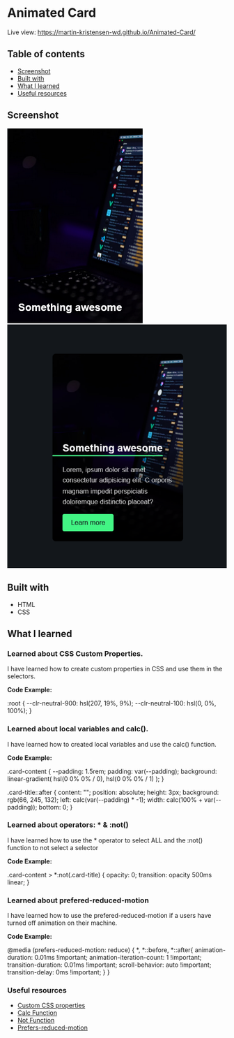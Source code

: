 # Animated Card 

Live view: https://martin-kristensen-wd.github.io/Animated-Card/

## Table of contents

  - [Screenshot](#screenshot)
  - [Built with](#built-with)
  - [What I learned](#what-i-learned)
  - [Useful resources](#useful-resources)


## Screenshot

![](./images/Screenshot1.png)
![](./images/Screenshot2.png)


## Built with

- HTML
- CSS 


## What I learned

### Learned about CSS Custom Properties. 

I have learned how to create custom properties in CSS and use them in the selectors. 

**Code Example:** 

:root {
  --clr-neutral-900: hsl(207, 19%, 9%); 
  --clr-neutral-100: hsl(0, 0%, 100%); 
}


### Learned about local variables and calc(). 

I have learned how to created local variables and use the calc() function.

**Code Example:**

.card-content {
  --padding: 1.5rem; 
  padding: var(--padding);
  background: linear-gradient(
    hsl(0 0% 0% / 0), 
    hsl(0 0% 0% / 1)
  ); 
}

.card-title::after {
  content: "";
  position: absolute;
  height: 3px; 
  background: rgb(66, 245, 132);
  left: calc(var(--padding) * -1); 
  width: calc(100% + var(--padding));
  bottom: 0; 
}


### Learned about operators: * & :not()

I have learned how to use the * operator to select ALL and the :not() function to not select a selector

**Code Example:**

.card-content > *:not(.card-title) {
  opacity: 0;
  transition: opacity 500ms linear;
}


### Learned about prefered-reduced-motion 

I have learned how to use the prefered-reduced-motion if a users have turned off animation on their machine. 

**Code Example:**

@media (prefers-reduced-motion: reduce) {
  *,
  *::before, 
  *::after{
    animation-duration: 0.01ms !important;
    animation-iteration-count: 1 !important;
    transition-duration: 0.01ms !important;
    scroll-behavior: auto !important;
    transition-delay: 0ms !important;
  }
}


### Useful resources

- [Custom CSS properties](https://developer.mozilla.org/en-US/docs/Web/CSS/Using_CSS_custom_properties)
- [Calc Function](https://developer.mozilla.org/en-US/docs/Web/CSS/calc())
- [Not Function](https://developer.mozilla.org/en-US/docs/Web/CSS/:not)
- [Prefers-reduced-motion](https://developer.mozilla.org/en-US/docs/Web/CSS/@media/prefers-reduced-motion)
